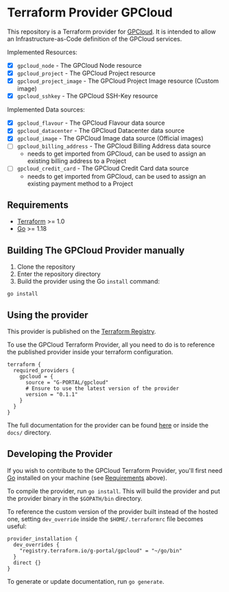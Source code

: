 # Terraform Provider GPCloud

This repository is a Terraform provider for [GPCloud](https://g-portal.cloud).
It is intended to allow an Infrastructure-as-Code definition of the GPCloud services.

Implemented Resources:
- [x] `gpcloud_node` - The GPCloud Node resource
- [x] `gpcloud_project` - The GPCloud Project resource
- [x] `gpcloud_project_image` - The GPCloud Project Image resource (Custom image)
- [x] `gpcloud_sshkey` - The GPCloud SSH-Key resource

Implemented Data sources:
- [x] `gpcloud_flavour` - The GPCloud Flavour data source
- [x] `gpcloud_datacenter` - The GPCloud Datacenter data source
- [x] `gpcloud_image` - The GPCloud Image data source (Official images)
- [ ] `gpcloud_billing_address` - The GPCloud Billing Address data source
  - needs to get imported from GPCloud, can be used to assign an existing billing address to a Project
- [ ] `gpcloud_credit_card` - The GPCloud Credit Card data source
  - needs to get imported from GPCloud, can be used to assign an existing payment method to a Project


## Requirements

- [Terraform](https://www.terraform.io/downloads.html) >= 1.0
- [Go](https://golang.org/doc/install) >= 1.18

## Building The GPCloud Provider manually

1. Clone the repository
1. Enter the repository directory
1. Build the provider using the Go `install` command:

```shell
go install
```

## Using the provider

This provider is published on the [Terraform Registry](https://registry.terraform.io/providers/g-portal/gpcloud/latest).

To use the GPCloud Terraform Provider, all you need to do is to reference the published provider inside your terraform configuration.

```hcl
terraform {
  required_providers {
    gpcloud = {
      source = "G-PORTAL/gpcloud"
      # Ensure to use the latest version of the provider
      version = "0.1.1"
    }
  }
}
```

The full documentation for the provider can be found [here](https://registry.terraform.io/providers/g-portal/gpcloud/latest/docs) or inside the `docs/` directory.

## Developing the Provider

If you wish to contribute to the GPCloud Terraform Provider, you'll first need [Go](http://www.golang.org) installed on your machine (see [Requirements](#requirements) above).

To compile the provider, run `go install`. This will build the provider and put the provider binary in the `$GOPATH/bin` directory.

To reference the custom version of the provider built instead of the hosted one, setting `dev_override` inside the `$HOME/.terraformrc` file becomes useful:

```hcl
provider_installation {
  dev_overrides {
    "registry.terraform.io/g-portal/gpcloud" = "~/go/bin"
  }
  direct {}
}
```

To generate or update documentation, run `go generate`.
